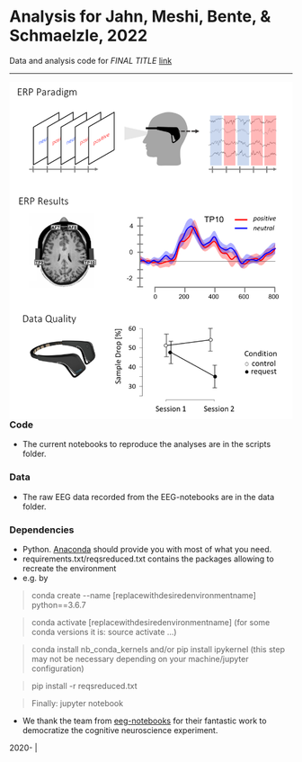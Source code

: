 Analysis for Jahn, Meshi, Bente, & Schmaelzle, 2022
=============================================

Data and analysis code for  *FINAL TITLE* [link](http://www.todo.pdf)


***

<img align="right" width=550px src=data/explainer_fig.png> 



### Code

-   The current notebooks to reproduce the analyses are in the scripts folder.


### Data

-   The raw EEG data recorded from the EEG-notebooks are in the data folder. 

### Dependencies

-   Python. [Anaconda](http://continuum.io/downloads) should provide you with most of what you need. 
-   requirements.txt/reqsreduced.txt  contains the packages allowing to recreate the environment 
-   e.g. by 

>  conda create --name [replacewithdesiredenvironmentname] python==3.6.7
  
> conda activate [replacewithdesiredenvironmentname] (for some conda versions it is: source activate ...)
  
> conda install nb_conda_kernels and/or pip install ipykernel (this step may not be necessary depending on your machine/jupyter configuration)

> pip install -r reqsreduced.txt

> Finally: jupyter notebook 

-   We thank the team from [eeg-notebooks](https://github.com/NeuroTechX/eeg-notebooks) for their fantastic work to democratize the cognitive neuroscience experiment.


2020- | 
